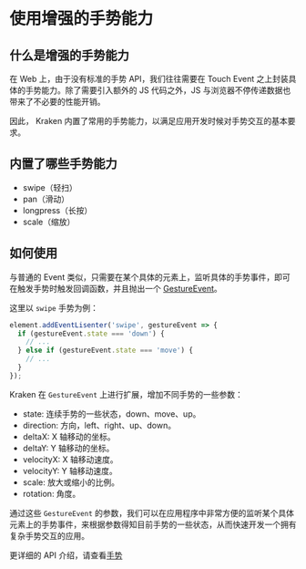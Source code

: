 # 使用增强的手势能力

## 什么是增强的手势能力

在 Web 上，由于没有标准的手势 API，我们往往需要在 Touch Event 之上封装具体的手势能力。除了需要引入额外的 JS 代码之外，JS 与浏览器不停传递数据也带来了不必要的性能开销。

因此， Kraken 内置了常用的手势能力，以满足应用开发时候对手势交互的基本要求。

## 内置了哪些手势能力

- swipe（轻扫）
- pan（滑动）
- longpress（长按）
- scale（缩放）

## 如何使用

与普通的 Event 类似，只需要在某个具体的元素上，监听具体的手势事件，即可在触发手势时触发回调函数，并且抛出一个 [GestureEvent](https://developer.mozilla.org/zh-CN/docs/Web/API/GestureEvent)。

这里以 `swipe` 手势为例：

```js
element.addEventLisenter('swipe', gestureEvent => {
  if (gestureEvent.state === 'down') {
    // ...
  } else if (gestureEvent.state === 'move') {
    // ...
  }
});
```

Kraken 在 `GestureEvent` 上进行扩展，增加不同手势的一些参数：

- state: 连续手势的一些状态，down、move、up。
- direction: 方向，left、right、up、down。
- deltaX: X 轴移动的坐标。
- deltaY: Y 轴移动的坐标。
- velocityX: X 轴移动速度。
- velocityY: Y 轴移动速度。
- scale: 放大或缩小的比例。
- rotation: 角度。

通过这些 `GestureEvent` 的参数，我们可以在应用程序中非常方便的监听某个具体元素上的手势事件，来根据参数得知目前手势的一些状态，从而快速开发一个拥有复杂手势交互的应用。

更详细的 API 介绍，请查看[手势](/api/extension/gesture)
